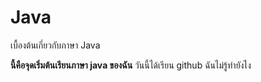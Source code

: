 # Java
เบื้องต้นเกี่ยวกับภาษา Java

**นี้คือจุดเริ่มต้นเรียนภาษา java ของฉัน**
วันนี้ได้เรียน  github ฉันไม่รู้ทำยังไง
